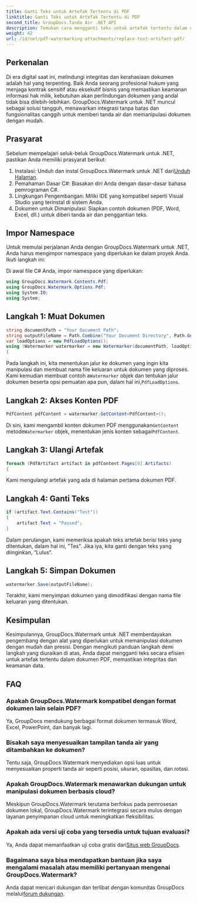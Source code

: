 ```yaml
---
title: Ganti Teks untuk Artefak Tertentu di PDF
linktitle: Ganti Teks untuk Artefak Tertentu di PDF
second_title: GroupDocs.Tanda Air .NET API
description: Temukan cara mengganti teks untuk artefak tertentu dalam dokumen PDF menggunakan GroupDocs.Watermark untuk .NET. Tingkatkan keamanan dan integritas dokumen dengan mudah.
weight: 42
url: /id/net/pdf-watermarking-attachments/replace-text-artifact-pdf/
---
```

## Perkenalan
Di era digital saat ini, melindungi integritas dan kerahasiaan dokumen adalah hal yang terpenting. Baik Anda seorang profesional hukum yang menjaga kontrak sensitif atau eksekutif bisnis yang memastikan keamanan informasi hak milik, kebutuhan akan perlindungan dokumen yang andal tidak bisa dilebih-lebihkan. GroupDocs.Watermark untuk .NET muncul sebagai solusi tangguh, menawarkan integrasi tanpa batas dan fungsionalitas canggih untuk memberi tanda air dan memanipulasi dokumen dengan mudah.
## Prasyarat
Sebelum mempelajari seluk-beluk GroupDocs.Watermark untuk .NET, pastikan Anda memiliki prasyarat berikut:
1. Instalasi: Unduh dan instal GroupDocs.Watermark untuk .NET dari[Unduh Halaman](https://releases.groupdocs.com/Watermark/net/).
2. Pemahaman Dasar C#: Biasakan diri Anda dengan dasar-dasar bahasa pemrograman C#.
3. Lingkungan Pengembangan: Miliki IDE yang kompatibel seperti Visual Studio yang terinstal di sistem Anda.
4. Dokumen untuk Dimanipulasi: Siapkan contoh dokumen (PDF, Word, Excel, dll.) untuk diberi tanda air dan penggantian teks.

## Impor Namespace
Untuk memulai perjalanan Anda dengan GroupDocs.Watermark untuk .NET, Anda harus mengimpor namespace yang diperlukan ke dalam proyek Anda. Ikuti langkah ini:

Di awal file C# Anda, impor namespace yang diperlukan:
```csharp
using GroupDocs.Watermark.Contents.Pdf;
using GroupDocs.Watermark.Options.Pdf;
using System.IO;
using System;
```
## Langkah 1: Muat Dokumen
```csharp
string documentPath = "Your Document Path";
string outputFileName = Path.Combine("Your Document Directory", Path.GetFileName(documentPath));
var loadOptions = new PdfLoadOptions();
using (Watermarker watermarker = new Watermarker(documentPath, loadOptions))
{
```
 Pada langkah ini, kita menentukan jalur ke dokumen yang ingin kita manipulasi dan membuat nama file keluaran untuk dokumen yang diproses. Kami kemudian membuat contoh a`Watermarker` objek dan tentukan jalur dokumen beserta opsi pemuatan apa pun, dalam hal ini,`PdfLoadOptions`.
## Langkah 2: Akses Konten PDF
```csharp
PdfContent pdfContent = watermarker.GetContent<PdfContent>();
```
 Di sini, kami mengambil konten dokumen PDF menggunakan`GetContent` metode`Watermarker` objek, menentukan jenis konten sebagai`PdfContent`.
## Langkah 3: Ulangi Artefak
```csharp
foreach (PdfArtifact artifact in pdfContent.Pages[0].Artifacts)
{
```
Kami mengulangi artefak yang ada di halaman pertama dokumen PDF.
## Langkah 4: Ganti Teks
```csharp
if (artifact.Text.Contains("Test"))
{
    artifact.Text = "Passed";
}
```
Dalam perulangan, kami memeriksa apakah teks artefak berisi teks yang ditentukan, dalam hal ini, "Tes". Jika iya, kita ganti dengan teks yang diinginkan, “Lulus”.
## Langkah 5: Simpan Dokumen
```csharp
watermarker.Save(outputFileName);
```
Terakhir, kami menyimpan dokumen yang dimodifikasi dengan nama file keluaran yang ditentukan.

## Kesimpulan
Kesimpulannya, GroupDocs.Watermark untuk .NET memberdayakan pengembang dengan alat yang diperlukan untuk memanipulasi dokumen dengan mudah dan presisi. Dengan mengikuti panduan langkah demi langkah yang diuraikan di atas, Anda dapat mengganti teks secara efisien untuk artefak tertentu dalam dokumen PDF, memastikan integritas dan keamanan data.
## FAQ
### Apakah GroupDocs.Watermark kompatibel dengan format dokumen lain selain PDF?
Ya, GroupDocs mendukung berbagai format dokumen termasuk Word, Excel, PowerPoint, dan banyak lagi.
### Bisakah saya menyesuaikan tampilan tanda air yang ditambahkan ke dokumen?
Tentu saja, GroupDocs.Watermark menyediakan opsi luas untuk menyesuaikan properti tanda air seperti posisi, ukuran, opasitas, dan rotasi.
### Apakah GroupDocs.Watermark menawarkan dukungan untuk manipulasi dokumen berbasis cloud?
Meskipun GroupDocs.Watermark terutama berfokus pada pemrosesan dokumen lokal, GroupDocs.Watermark terintegrasi secara mulus dengan layanan penyimpanan cloud untuk meningkatkan fleksibilitas.
### Apakah ada versi uji coba yang tersedia untuk tujuan evaluasi?
 Ya, Anda dapat memanfaatkan uji coba gratis dari[Situs web GroupDocs](https://releases.groupdocs.com/).
### Bagaimana saya bisa mendapatkan bantuan jika saya mengalami masalah atau memiliki pertanyaan mengenai GroupDocs.Watermark?
 Anda dapat mencari dukungan dan terlibat dengan komunitas GroupDocs melalui[forum dukungan](https://forum.groupdocs.com/c/watermark/19).